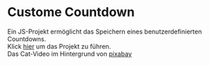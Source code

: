 # Custome Countdown
Ein JS-Projekt ermöglicht das Speichern eines benutzerdefinierten Countdowns.
<br>Klick [hier](https://hientran12.github.io/custome_countdown/) um das Projekt zu führen.
<br>Das Cat-Video im Hintergrund von [pixabay](https://pixabay.com/videos/cat-feline-pet-animal-cat-face-2879/)
